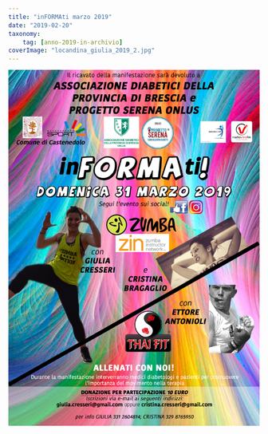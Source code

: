 ```yaml
---
title: "inFORMAti marzo 2019"
date: "2019-02-20"
taxonomy: 
    tag: [anno-2019-in-archivio]
coverImage: "locandina_giulia_2019_2.jpg"
---
```


![](images/locandina_giulia_2019_2.jpg)
